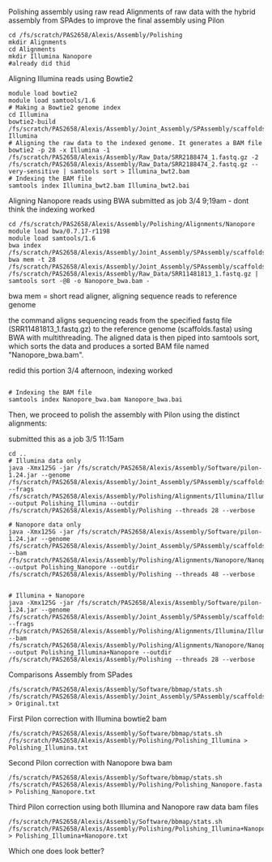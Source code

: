 Polishing assembly using raw read
Alignments of raw data with the hybrid assembly from SPAdes to improve the final assembly using Pilon
```
cd /fs/scratch/PAS2658/Alexis/Assembly/Polishing
mkdir Alignments
cd Alignments
mkdir Illumina Nanopore
#already did thid
```
Aligning Illumina reads using Bowtie2
```
module load bowtie2
module load samtools/1.6
# Making a Bowtie2 genome index
cd Illumina
bowtie2-build /fs/scratch/PAS2658/Alexis/Assembly/Joint_Assembly/SPAssembly/scaffolds.fasta Illumina
# Aligning the raw data to the indexed genome. It generates a BAM file
bowtie2 -p 28 -x Illumina -1 /fs/scratch/PAS2658/Alexis/Assembly/Raw_Data/SRR2188474_1.fastq.gz -2 /fs/scratch/PAS2658/Alexis/Assembly/Raw_Data/SRR2188474_2.fastq.gz --very-sensitive | samtools sort > Illumina_bwt2.bam
# Indexing the BAM file
samtools index Illumina_bwt2.bam Illumina_bwt2.bai
```
Aligning Nanopore reads using BWA
submitted as job 3/4 9;19am - dont think the indexing worked
```
cd /fs/scratch/PAS2658/Alexis/Assembly/Polishing/Alignments/Nanopore
module load bwa/0.7.17-r1198
module load samtools/1.6
bwa index /fs/scratch/PAS2658/Alexis/Assembly/Joint_Assembly/SPAssembly/scaffolds.fasta
bwa mem -t 28 /fs/scratch/PAS2658/Alexis/Assembly/Joint_Assembly/SPAssembly/scaffolds.fasta /fs/scratch/PAS2658/Alexis/Assembly/Raw_Data/SRR11481813_1.fastq.gz | samtools sort -@8 -o Nanopore_bwa.bam -
```
bwa mem = short read aligner, aligning sequence reads to reference genome

the command aligns sequencing reads from the specified fastq file (SRR11481813_1.fastq.gz) to the reference genome (scaffolds.fasta) using BWA with multithreading. The aligned data is then piped into samtools sort, which sorts the data and produces a sorted BAM file named "Nanopore_bwa.bam". 

redid this portion 3/4 afternoon, indexing worked 
```

# Indexing the BAM file
samtools index Nanopore_bwa.bam Nanopore_bwa.bai
```
Then, we proceed to polish the assembly with Pilon using the distinct alignments:

submitted this as a job 3/5 11:15am
```
cd ..
# Illumina data only
java -Xmx125G -jar /fs/scratch/PAS2658/Alexis/Assembly/Software/pilon-1.24.jar --genome /fs/scratch/PAS2658/Alexis/Assembly/Joint_Assembly/SPAssembly/scaffolds.fasta --frags /fs/scratch/PAS2658/Alexis/Assembly/Polishing/Alignments/Illumina/Illumina_bwt2.bam --output Polishing_Illumina --outdir /fs/scratch/PAS2658/Alexis/Assembly/Polishing --threads 28 --verbose

# Nanopore data only
java -Xmx125G -jar /fs/scratch/PAS2658/Alexis/Assembly/Software/pilon-1.24.jar --genome /fs/scratch/PAS2658/Alexis/Assembly/Joint_Assembly/SPAssembly/scaffolds.fasta --bam /fs/scratch/PAS2658/Alexis/Assembly/Polishing/Alignments/Nanopore/Nanopore_bwa.bam --output Polishing_Nanopore --outdir /fs/scratch/PAS2658/Alexis/Assembly/Polishing --threads 48 --verbose


# Illumina + Nanopore
java -Xmx125G -jar /fs/scratch/PAS2658/Alexis/Assembly/Software/pilon-1.24.jar --genome /fs/scratch/PAS2658/Alexis/Assembly/Joint_Assembly/SPAssembly/scaffolds.fasta --frags /fs/scratch/PAS2658/Alexis/Assembly/Polishing/Alignments/Illumina/Illumina_bwt2.bam --bam /fs/scratch/PAS2658/Alexis/Assembly/Polishing/Alignments/Nanopore/Nanopore_bwa.bam --output Polishing_Illumina+Nanopore --outdir /fs/scratch/PAS2658/Alexis/Assembly/Polishing --threads 28 --verbose
```
Comparisons
Assembly from SPades
```
/fs/scratch/PAS2658/Alexis/Assembly/Software/bbmap/stats.sh /fs/scratch/PAS2658/Alexis/Assembly/Joint_Assembly/SPAssembly/scaffolds.fasta > Original.txt
```
First Pilon correction with Illumina bowtie2 bam
```
/fs/scratch/PAS2658/Alexis/Assembly/Software/bbmap/stats.sh /fs/scratch/PAS2658/Alexis/Assembly/Polishing/Polishing_Illumina > Polishing_Illumina.txt
```
Second Pilon correction with Nanopore bwa bam
```
/fs/scratch/PAS2658/Alexis/Assembly/Software/bbmap/stats.sh /fs/scratch/PAS2658/Alexis/Assembly/Polishing/Polishing_Nanopore.fasta > Polishing_Nanopore.txt
```
Third Pilon correction using both Illumina and Nanopore raw data bam files
```
/fs/scratch/PAS2658/Alexis/Assembly/Software/bbmap/stats.sh /fs/scratch/PAS2658/Alexis/Assembly/Polishing/Polishing_Illumina+Nanopore.fasta > Polishing_Illumina+Nanopore.txt
```
Which one does look better?
